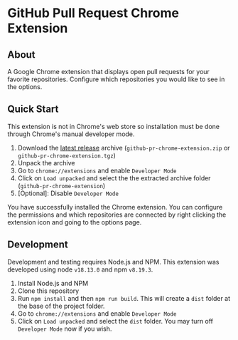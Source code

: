 # GitHub Pull Request Chrome Extension

## About

A Google Chrome extension that displays open pull requests for your favorite repositories. Configure which repositories you would like to see in the options.

## Quick Start

This extension is not in Chrome's web store so installation must be done through Chrome's manual developer mode.

1. Download the [latest release][latest-release] archive (`github-pr-chrome-extension.zip` or `github-pr-chrome-extension.tgz`)
2. Unpack the archive
3. Go to `chrome://extensions` and enable `Developer Mode`
4. Click on `Load unpacked` and select the the extracted archive folder (`github-pr-chrome-extension`)
5. [Optional]: Disable `Developer Mode`

You have successfully installed the Chrome extension. You can configure the permissions and which repositories are connected by right clicking the extension icon and going to the options page.

## Development

Development and testing requires Node.js and NPM. This extension was developed using node `v18.13.0` and npm `v8.19.3`.

1. Install Node.js and NPM
2. Clone this repository
3. Run `npm install` and then `npm run build`. This will create a `dist` folder at the base of the project folder.
4. Go to `chrome://extensions` and enable `Developer Mode`
5. Click on `Load unpacked` and select the `dist` folder. You may turn off `Developer Mode` now if you wish.

[latest-release]: https://github.com/syj67507/github-pr-chrome-extension/releases/latest

